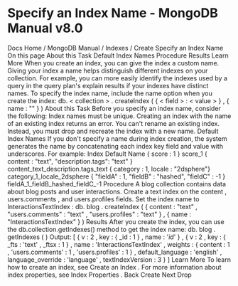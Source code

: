 # Specify an Index Name - MongoDB Manual v8.0


Docs Home / MongoDB Manual / Indexes / Create Specify an Index Name On this page About this Task Default Index Names Procedure Results Learn More When you create an index, you can give the index a custom name. Giving
your index a name helps distinguish different indexes on your
collection. For example, you can more easily identify the indexes used
by a query in the query plan's explain results if your indexes have distinct names. To specify the index name, include the name option when you create
the index: db. < collection > . createIndex ( { < field > : < value > } , { name : "<indexName>" } ) About this Task Before you specify an index name, consider the following: Index names must be unique. Creating an index with
the name of an existing index returns an error. You can't rename an existing index. Instead, you must drop and recreate the index with a new name. Default Index Names If you don't specify a name during index creation,
the system generates the name by concatenating each index key
field and value with underscores. For example: Index Default Name { score : 1 } score_1 { content : "text", "description.tags": "text" } content_text_description.tags_text { category : 1, locale : "2dsphere"} category_1_locale_2dsphere { "fieldA" : 1, "fieldB" : "hashed", "fieldC" : -1 } fieldA_1_fieldB_hashed_fieldC_-1 Procedure A blog collection contains data about blog posts and user
interactions. Create a text index on the content , users.comments , and users.profiles fields. Set the index name to InteractionsTextIndex : db. blog . createIndex ( { content : "text" , "users.comments" : "text" , "users.profiles" : "text" } , { name : "InteractionsTextIndex" } ) Results After you create the index, you can use the db.collection.getIndexes() method to get the index name: db. blog . getIndexes ( ) Output: [ { v : 2 , key : { _id : 1 } , name : '_id_' } , { v : 2 , key : { _fts : 'text' , _ftsx : 1 } , name : 'InteractionsTextIndex' , weights : { content : 1 , 'users.comments' : 1 , 'users.profiles' : 1 } , default_language : 'english' , language_override : 'language' , textIndexVersion : 3 } ] Learn More To learn how to create an index, see Create an Index . For more information about index properties, see Index Properties . Back Create Next Drop
